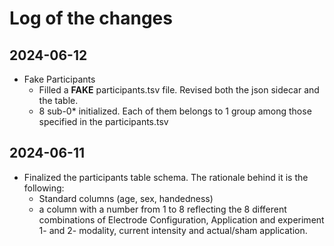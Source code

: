 # Log of the changes


## 2024-06-12

* Fake Participants
    * Filled a **FAKE** participants.tsv file. Revised both the json sidecar and the table.
    * 8 sub-0* initialized. Each of them belongs to 1 group among those specified in the participants.tsv


## 2024-06-11
* Finalized the participants table schema. The rationale behind it is the following:
    * Standard columns (age, sex, handedness)
    * a column with a number from 1 to 8 reflecting the 8 different combinations of Electrode Configuration, Application and experiment 1- and 2- modality, current intensity and actual/sham application.